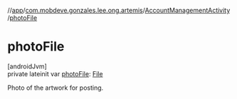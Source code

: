 //[app](../../../index.md)/[com.mobdeve.gonzales.lee.ong.artemis](../index.md)/[AccountManagementActivity](index.md)/[photoFile](photo-file.md)

# photoFile

[androidJvm]\
private lateinit var [photoFile](photo-file.md): [File](https://developer.android.com/reference/kotlin/java/io/File.html)

Photo of the artwork for posting.
